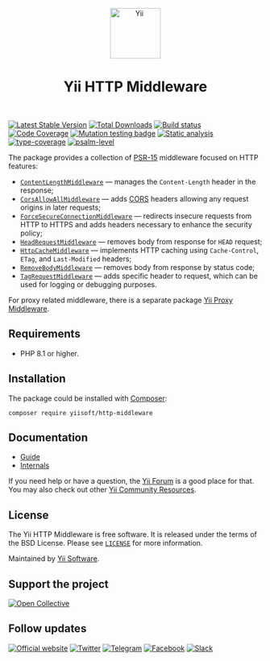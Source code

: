 <p align="center">
    <a href="https://github.com/yiisoft" target="_blank">
        <img src="https://yiisoft.github.io/docs/images/yii_logo.svg" height="100px" alt="Yii">
    </a>
    <h1 align="center">Yii HTTP Middleware</h1>
    <br>
</p>

[![Latest Stable Version](https://poser.pugx.org/yiisoft/http-middleware/v)](https://packagist.org/packages/yiisoft/http-middleware)
[![Total Downloads](https://poser.pugx.org/yiisoft/http-middleware/downloads)](https://packagist.org/packages/yiisoft/http-middleware)
[![Build status](https://github.com/yiisoft/http-middleware/actions/workflows/build.yml/badge.svg?branch=master)](https://github.com/yiisoft/http-middleware/actions/workflows/build.yml?query=branch%3Amaster)
[![Code Coverage](https://codecov.io/gh/yiisoft/http-middleware/branch/master/graph/badge.svg)](https://codecov.io/gh/yiisoft/http-middleware)
[![Mutation testing badge](https://img.shields.io/endpoint?style=flat&url=https%3A%2F%2Fbadge-api.stryker-mutator.io%2Fgithub.com%2Fyiisoft%2Fhttp-middleware%2Fmaster)](https://dashboard.stryker-mutator.io/reports/github.com/yiisoft/http-middleware/master)
[![Static analysis](https://github.com/yiisoft/http-middleware/actions/workflows/static.yml/badge.svg?branch=master)](https://github.com/yiisoft/http-middleware/actions/workflows/static.yml?query=branch%3Amaster)
[![type-coverage](https://shepherd.dev/github/yiisoft/http-middleware/coverage.svg)](https://shepherd.dev/github/yiisoft/http-middleware)
[![psalm-level](https://shepherd.dev/github/yiisoft/http-middleware/level.svg)](https://shepherd.dev/github/yiisoft/http-middleware)

The package provides a collection of [PSR-15](https://www.php-fig.org/psr/psr-15/#12-middleware) middleware focused on
HTTP features:

- [`ContentLengthMiddleware`](docs/guide/en/content-length-middleware.md) — manages the `Content-Length` header in
  the response;
- [`CorsAllowAllMiddleware`](docs/guide/en/cors-allow-all-middleware.md) — adds
[CORS](https://developer.mozilla.org/docs/Web/HTTP/Guides/CORS) headers allowing any request origins in later
  requests;
- [`ForceSecureConnectionMiddleware`](docs/guide/en/force-secure-connection-middleware.md) — redirects insecure requests
  from HTTP to HTTPS and adds headers necessary to enhance the security policy;
- [`HeadRequestMiddleware`](docs/guide/en/head-request-middleware.md) — removes body from response for `HEAD` request;
- [`HttpCacheMiddleware`](docs/guide/en/http-cache-middleware.md) — implements HTTP caching using `Cache-Control`,
`ETag`, and `Last-Modified` headers;
- [`RemoveBodyMiddleware`](docs/guide/en/remove-body-middleware.md) — removes body from response by status code;
- [`TagRequestMiddleware`](docs/guide/en/tag-request-middleware.md) — adds specific header to request, which can be used
for logging or debugging purposes.

For proxy related middleware, there is a separate package [Yii Proxy Middleware](https://github.com/yiisoft/proxy-middleware).

## Requirements

- PHP 8.1 or higher.

## Installation

The package could be installed with [Composer](https://getcomposer.org):

```shell
composer require yiisoft/http-middleware
```

## Documentation

- [Guide](docs/guide/en/README.md)
- [Internals](docs/internals.md)

If you need help or have a question, the [Yii Forum](https://forum.yiiframework.com/c/yii-3-0/63) is a good place
for that. You may also check out other [Yii Community Resources](https://www.yiiframework.com/community).

## License

The Yii HTTP Middleware is free software. It is released under the terms of the BSD License.
Please see [`LICENSE`](./LICENSE.md) for more information.

Maintained by [Yii Software](https://www.yiiframework.com/).

## Support the project

[![Open Collective](https://img.shields.io/badge/Open%20Collective-sponsor-7eadf1?logo=open%20collective&logoColor=7eadf1&labelColor=555555)](https://opencollective.com/yiisoft)

## Follow updates

[![Official website](https://img.shields.io/badge/Powered_by-Yii_Framework-green.svg?style=flat)](https://www.yiiframework.com/)
[![Twitter](https://img.shields.io/badge/twitter-follow-1DA1F2?logo=twitter&logoColor=1DA1F2&labelColor=555555?style=flat)](https://twitter.com/yiiframework)
[![Telegram](https://img.shields.io/badge/telegram-join-1DA1F2?style=flat&logo=telegram)](https://t.me/yii3en)
[![Facebook](https://img.shields.io/badge/facebook-join-1DA1F2?style=flat&logo=facebook&logoColor=ffffff)](https://www.facebook.com/groups/yiitalk)
[![Slack](https://img.shields.io/badge/slack-join-1DA1F2?style=flat&logo=slack)](https://yiiframework.com/go/slack)

